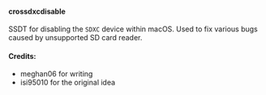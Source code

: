 #### crossdxcdisable
SSDT for disabling the `SDXC` device within macOS. Used to fix various bugs caused by unsupported SD card reader.



#### Credits:
* meghan06 for writing 
* isi95010 for the original idea
